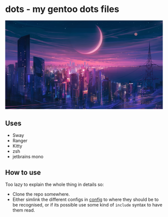 # dots - my gentoo dots files

![background](bg.png)

## Uses

 - Sway
 - Ranger
 - Kitty
 - zsh
 - jetbrains mono

## How to use

Too lazy to explain the whole thing in details so:
 - Clone the repo somewhere.
 - Either simlink the different configs in [config](config/) to where they should be to be recognised, or if its possible use some kind of `include` syntax to have them read.

